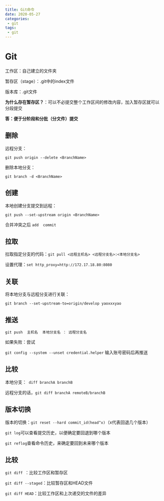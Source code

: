 ```yaml
---
title: Git命令
date: 2020-05-27
categories:
 - git
tags:
 - git
---
```



# Git
工作区：自己建立的文件夹

暂存区（stage）：.git中的index文件

版本库：.git文件

**为什么存在暂存区？**：可以不必提交整个工作区间的修改内容，加入暂存区就可以分段提交

**答：便于分阶段和分批（分文件）提交**

## 删除

远程分支：

```git push origin --delete <BranchName> ```

删除本地分支：

```git branch -d <BranchName> ```

## 创建

本地创建分支提交到远程：

```git push --set-upstream origin <BranchName>```

合并冲突之后 ```add  commit```

## 拉取

拉取指定分支的代码：```git pull <远程主机名> <远程分支名>:<本地分支名> ```

设置代理：```set http_proxy=http://172.17.18.80:8080```

## 关联

将本地分支与远程分支进行关联：

 ```git branch --set-upstream-to=origin/develop yaoxxxyao```

## 推送

```git push  主机名  本地分支名 ： 远程分支名```

如果失败：尝试

```git config --system --unset credential.helper``` 输入账号密码后再推送

## 比较

本地分支：``` diff branchA branchB```

远程分支的话，```git diff branchA remoteB/branchB```

## 版本切换

版本的切换：```git reset --hard commit_id(head^x)```（x代表回退几个版本）

```git log```可以查看提交历史，以便确定要回退到哪个版本

```git reflog```查看命令历史，来确定要回到未来哪个版本

## 比较

```git diff ```：比较工作区和暂存区

```git diff --staged```：比较暂存区和HEAD文件

```git diff HEAD```：比较工作区和上次递交的文件的差异